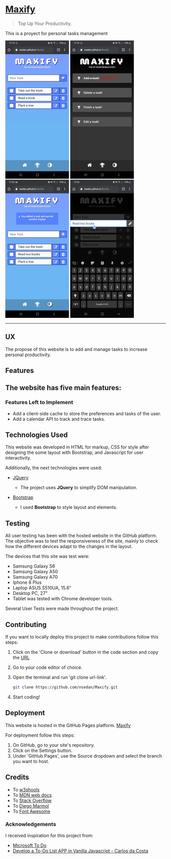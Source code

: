 # [Maxify](https://nsedan.github.io/Maxify/) 

> Top Up Your Productivity.

This is a proyect for personal tasks management

<img src="/assets/img/screenshot1.jpeg" width="200"> <img src="/assets/img/screenshot2.jpeg" width="200"> <img src="/assets/img/screenshot3.jpeg" width="200"> <img src="/assets/img/screenshot4.jpeg" width="200">
 
---

## UX
 
The propose of this website is to add and manage tasks to increase personal productivity.

## Features

The website has five main features:
 - 
 
### Features Left to Implement
 - Add a client-side cache to store the preferences and tasks of the user.
 - Add a calendar API to track and trace tasks. 

## Technologies Used

This website was developed in HTML for markup, CSS for style after designing the some layout with Bootstrap, and Javascript for user interactivity.

Additionally, the next technologies were used:

- [JQuery](https://jquery.com)
    - The project uses **JQuery** to simplify DOM manipulation.

- [Bootstrap](https://getbootstrap.com/)
    - I used **Bootstrap** to style layout and elements.

## Testing

All user testing has been with the hosted website in the GitHub platform. The objective was to test the responsiveness of the site, mainly to check how the different devices adapt to the changes in the layout.

The devices that this site was test were:

- Samsung Galaxy S6
- Samsung Galaxy A50
- Samsung Galaxy A70
- Iphone 8 Plus
- Laptop ASUS S510UA, 15.6"
- Desktop PC, 27"
- Tablet was tested with Chrome developer tools.

Several User Tests were made throughout the project. 

## Contributing

If you want to locally deploy this project to make contributions follow this steps:

 1. Click on the 'Clone or download' button in the code section and copy the [URL](https://github.com/nsedan/Maxify.git)
 2. Go to your code editor of choice.
 3. Open the terminal and run 'git clone url-link'. 
 
    ```sh
    git clone https://github.com/nsedan/Maxify.git
    ```

  4. Start coding!

## Deployment

This website is hosted in the GitHub Pages platform. [Maxify](https://nsedan.github.io/Maxify/) 

For deployment follow this steps:

 1. On GitHub, go to your site's repository.
 2. Click on the Settings button.
 3. Under 'GitHub Pages', use the Source dropdown and select the branch you want to host.

## Credits

- To [w3shools](https://www.w3schools.com/)
- To [MDN web docs](https://developer.mozilla.org/)
- To [Stack Overflow](https://stackoverflow.com/)
- To [Diego Marmol](https://github.com/dmmarmol)
- To [Font Awesome](https://fontawesome.com/)


### Acknowledgements

 I received inspiration for this project from:

 - [Microsoft To Do](https://todo.microsoft.com/tasks/)
 - [Develop a To-Do List APP in Vanilla Javascript - Carlos da Costa](https://blog.usejournal.com/develop-a-to-do-list-app-in-vanilla-javascript-95377ec370c5)
